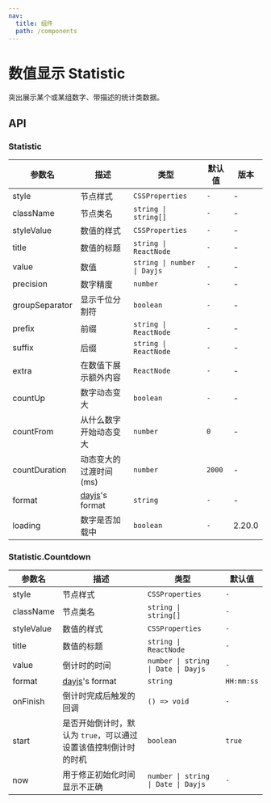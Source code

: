 ```yaml
---
nav:
  title: 组件
  path: /components
---
```


# 数值显示 Statistic

突出展示某个或某组数字、带描述的统计类数据。

## API
### Statistic

|参数名|描述|类型|默认值|版本|
|---|---|---|---|---|
|style|节点样式|`CSSProperties`|`-`|-|
|className|节点类名|`string \| string[]`|`-`|-|
|styleValue|数值的样式|`CSSProperties`|`-`|-|
|title|数值的标题|`string \| ReactNode`|`-`|-|
|value|数值|`string \| number \| Dayjs`|`-`|-|
|precision|数字精度|`number`|`-`|-|
|groupSeparator|显示千位分割符|`boolean`|`-`|-|
|prefix|前缀|`string \| ReactNode`|`-`|-|
|suffix|后缀|`string \| ReactNode`|`-`|-|
|extra|在数值下展示额外内容|`ReactNode`|`-`|-|
|countUp|数字动态变大|`boolean`|`-`|-|
|countFrom|从什么数字开始动态变大|`number`|`0`|-|
|countDuration|动态变大的过渡时间 (ms)|`number`|`2000`|-|
|format|[dayjs](https://github.com/iamkun/dayjs)'s format|`string`|`-`|-|
|loading|数字是否加载中|`boolean`|`-`|2.20.0|

### Statistic.Countdown

|参数名|描述|类型|默认值|
|---|---|---|---|
|style|节点样式|`CSSProperties`|`-`|
|className|节点类名|`string \| string[]`|`-`|
|styleValue|数值的样式|`CSSProperties`|`-`|
|title|数值的标题|`string \| ReactNode`|`-`|
|value|倒计时的时间|`number \| string \| Date \| Dayjs`|`-`|
|format|[dayjs](https://github.com/iamkun/dayjs)'s format|`string`|`HH:mm:ss`|
|onFinish|倒计时完成后触发的回调|`() => void`|`-`|
|start|是否开始倒计时，默认为 `true`，可以通过设置该值控制倒计时的时机|`boolean`|`true`|
|now|用于修正初始化时间显示不正确|`number \| string \| Date \| Dayjs`|`-`|
